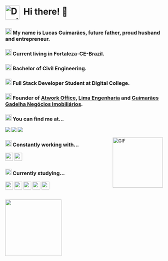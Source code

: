 
# <p> <img alt="Design Gif" src="https://media.giphy.com/media/povenlBAIz14s/giphy.gif" height="45" align="center"/>&nbsp; Hi there! 👋

### <img src="https://media2.giphy.com/media/QssGEmpkyEOhBCb7e1/giphy.gif?cid=ecf05e47a0n3gi1bfqntqmob8g9aid1oyj2wr3ds3mg700bl&rid=giphy.gif" width='20px' height='20px'> My name is Lucas Guimarães, future father, proud husband and entrepreneur.

### <img src="https://media2.giphy.com/media/QssGEmpkyEOhBCb7e1/giphy.gif?cid=ecf05e47a0n3gi1bfqntqmob8g9aid1oyj2wr3ds3mg700bl&rid=giphy.gif" width='20px' height='20px'> Current living in Fortaleza-CE-Brazil.

### <img src="https://media2.giphy.com/media/QssGEmpkyEOhBCb7e1/giphy.gif?cid=ecf05e47a0n3gi1bfqntqmob8g9aid1oyj2wr3ds3mg700bl&rid=giphy.gif" width='20px' height='20px'> Bachelor of Civil Engineering.

### <img src="https://media2.giphy.com/media/QssGEmpkyEOhBCb7e1/giphy.gif?cid=ecf05e47a0n3gi1bfqntqmob8g9aid1oyj2wr3ds3mg700bl&rid=giphy.gif" width='20px' height='20px'> Full Stack Developer Student at Digital College.

### <img src="https://media2.giphy.com/media/QssGEmpkyEOhBCb7e1/giphy.gif?cid=ecf05e47a0n3gi1bfqntqmob8g9aid1oyj2wr3ds3mg700bl&rid=giphy.gif" width='20px' height='20px'> Founder of **[Atwork Office](https://atworkoffice.com.br/)**<a>, **[Lima Engenharia](https://www.engenharialima.com/)**<a> and **[Guimarães Gadelha Negócios Imobiliários](https://www.lucasguimaraesimoveis.com.br/)**.


### <img src="https://media2.giphy.com/media/QssGEmpkyEOhBCb7e1/giphy.gif?cid=ecf05e47a0n3gi1bfqntqmob8g9aid1oyj2wr3ds3mg700bl&rid=giphy.gif" width='20px' height='20px'> You can find me at... 

<a href="mailto:lucasgarciaglima@gmail.com"><img src="https://img.shields.io/badge/Gmail-D14836?style=for-the-badge&logo=gmail&logoColor=white"></a>
<a href="https://instagram.com/lucasggl"><img src="https://img.shields.io/badge/-Instagram-%23E4405F?style=for-the-badge&logo=instagram&logoColor=white"></a>
<a href="https://www.linkedin.com/in/lucas-guimar%C3%A3es-144038b4/"><img src="https://img.shields.io/badge/-LinkedIn-%230077B5?style=for-the-badge&logo=linkedin&logoColor=white"></a>

<img align="right" alt="GIF" height="160px" src="https://media.giphy.com/media/du3J3cXyzhj75IOgvA/giphy.gif" />

### <img src="https://media2.giphy.com/media/QssGEmpkyEOhBCb7e1/giphy.gif?cid=ecf05e47a0n3gi1bfqntqmob8g9aid1oyj2wr3ds3mg700bl&rid=giphy.gif" width='20px' height='20px'> Constantly working with... 

<img src="https://img.shields.io/badge/Trello-0052CC?style=for-the-badge&logo=trello&logoColor=white" height="25"/></a> 
<img src="https://img.shields.io/badge/Microsoft_Excel-217346?style=for-the-badge&logo=microsoft-excel&logoColor=white" height="25"/>

### <img src="https://media2.giphy.com/media/QssGEmpkyEOhBCb7e1/giphy.gif?cid=ecf05e47a0n3gi1bfqntqmob8g9aid1oyj2wr3ds3mg700bl&rid=giphy.gif" width='20px' height='20px'> Currently studying... 

<img src="https://img.shields.io/badge/HTML5-E34F26?style=for-the-badge&logo=html5&logoColor=white" height="25"/></a>
<img src="https://img.shields.io/badge/CSS3-1572B6?style=for-the-badge&logo=css3&logoColor=white" height="25"/></a>
<img src="https://img.shields.io/badge/javascript-%23F7DF1E.svg?&style=for-the-badge&logo=javascript&logoColor=black" height="25"/></a>
<img src="https://img.shields.io/badge/react%20-%2320232a.svg?&style=for-the-badge&logo=react&logoColor=%2361DAFB" height="25"/></a>
<img src="https://img.shields.io/badge/bootstrap%20-%23563D7C.svg?&style=for-the-badge&logo=bootstrap&logoColor=white" height="25"/>

##
<div align="left">
  <a href="https://github.com/lucasggl">
  <img height="180em" src="https://github-readme-stats.vercel.app/api?username=lucasggl&show_icons=true&theme=cobalt&include_all_commits=true&count_private=true" /> 
</div>
